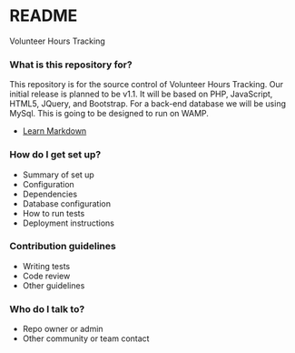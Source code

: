 # README #

Volunteer Hours Tracking

### What is this repository for? ###

This repository is for the source control of Volunteer Hours Tracking. Our initial release is planned to be v1.1. It will be based on PHP, JavaScript, HTML5, JQuery, and Bootstrap. For a back-end database we will be using MySql. This is going to be designed to run on WAMP.


* [Learn Markdown](https://bitbucket.org/tutorials/markdowndemo)

### How do I get set up? ###

* Summary of set up
* Configuration
* Dependencies
* Database configuration
* How to run tests
* Deployment instructions

### Contribution guidelines ###

* Writing tests
* Code review
* Other guidelines

### Who do I talk to? ###

* Repo owner or admin
* Other community or team contact